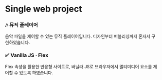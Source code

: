 # Single web project


### 🎶 뮤직 플레이어

음악 파일을 제어할 수 있는 뮤직 플레이어입니다. 디자인부터 퍼블리싱까지 혼자서 구현하였습니다.


### ✅ Vanilla JS · Flex

Flex 속성을 활용한 반응형 사이트로, 바닐라 JS로 브라우저에서 멀티미디어 요소를 제어할 수 있도록 하였습니다.
